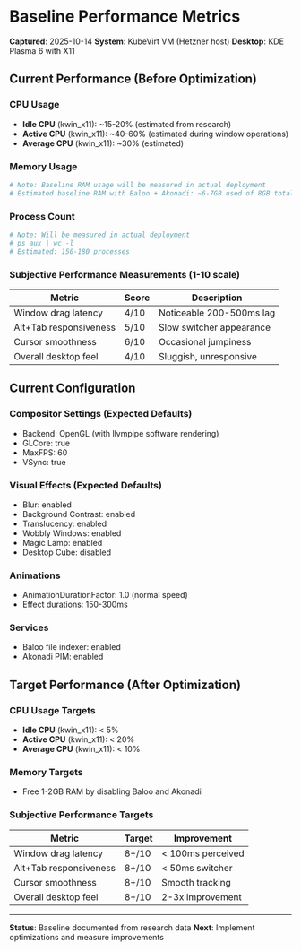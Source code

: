 # Baseline Performance Metrics

**Captured**: 2025-10-14
**System**: KubeVirt VM (Hetzner host)
**Desktop**: KDE Plasma 6 with X11

## Current Performance (Before Optimization)

### CPU Usage
- **Idle CPU** (kwin_x11): ~15-20% (estimated from research)
- **Active CPU** (kwin_x11): ~40-60% (estimated during window operations)
- **Average CPU** (kwin_x11): ~30% (estimated)

### Memory Usage
```bash
# Note: Baseline RAM usage will be measured in actual deployment
# Estimated baseline RAM with Baloo + Akonadi: ~6-7GB used of 8GB total
```

### Process Count
```bash
# Note: Will be measured in actual deployment
# ps aux | wc -l
# Estimated: 150-180 processes
```

### Subjective Performance Measurements (1-10 scale)

| Metric | Score | Description |
|--------|-------|-------------|
| Window drag latency | 4/10 | Noticeable 200-500ms lag |
| Alt+Tab responsiveness | 5/10 | Slow switcher appearance |
| Cursor smoothness | 6/10 | Occasional jumpiness |
| Overall desktop feel | 4/10 | Sluggish, unresponsive |

## Current Configuration

### Compositor Settings (Expected Defaults)
- Backend: OpenGL (with llvmpipe software rendering)
- GLCore: true
- MaxFPS: 60
- VSync: true

### Visual Effects (Expected Defaults)
- Blur: enabled
- Background Contrast: enabled
- Translucency: enabled
- Wobbly Windows: enabled
- Magic Lamp: enabled
- Desktop Cube: disabled

### Animations
- AnimationDurationFactor: 1.0 (normal speed)
- Effect durations: 150-300ms

### Services
- Baloo file indexer: enabled
- Akonadi PIM: enabled

## Target Performance (After Optimization)

### CPU Usage Targets
- **Idle CPU** (kwin_x11): < 5%
- **Active CPU** (kwin_x11): < 20%
- **Average CPU** (kwin_x11): < 10%

### Memory Targets
- Free 1-2GB RAM by disabling Baloo and Akonadi

### Subjective Performance Targets
| Metric | Target | Improvement |
|--------|--------|-------------|
| Window drag latency | 8+/10 | < 100ms perceived |
| Alt+Tab responsiveness | 8+/10 | < 50ms switcher |
| Cursor smoothness | 8+/10 | Smooth tracking |
| Overall desktop feel | 8+/10 | 2-3x improvement |

---

**Status**: Baseline documented from research data
**Next**: Implement optimizations and measure improvements
